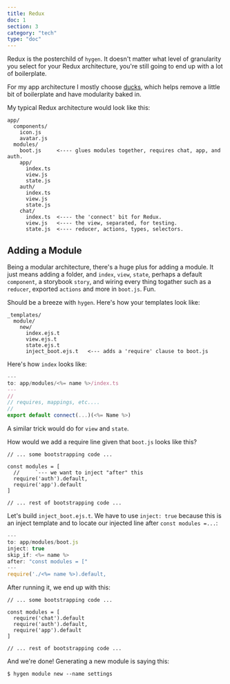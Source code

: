 ```yaml
---
title: Redux
doc: 1
section: 3
category: "tech"
type: "doc"
---
```


Redux is the posterchild of `hygen`. It doesn't matter what level of granularity you select for your Redux architecture, you're still going to end up with a lot of boilerplate.

For my app architecture I mostly choose [ducks](https://github.com/erikras/ducks-modular-redux), which helps remove a little bit of boilerplate and have modularity baked in.

My typical Redux architecture would look like this:

```bash{6,15-18}
app/
  components/
    icon.js
    avatar.js
  modules/
    boot.js     <---- glues modules together, requires chat, app, and auth.
    app/
      index.ts
      view.js
      state.js
    auth/
      index.ts
      view.js
      state.js
    chat/
      index.ts  <---- the 'connect' bit for Redux.
      view.js   <---- the view, separated, for testing.
      state.js  <---- reducer, actions, types, selectors.
```

## Adding a Module

Being a modular architecture, there's a huge plus for adding a module. It just means adding a folder, and `index`, `view`, `state`, perhaps a default `component`, a storybook `story`, and wiring every thing togather such as a `reducer`, exported `actions` and more in `boot.js`. Fun.

Should be a breeze with `hygen`. Here's how your templates look like:

```bash{7}
_templates/
  module/
    new/
      index.ejs.t
      view.ejs.t
      state.ejs.t
      inject_boot.ejs.t   <--- adds a 'require' clause to boot.js
```

Here's how `index` looks like:

```javascript
---
to: app/modules/<%= name %>/index.ts
---
//
// requires, mappings, etc....
//
export default connect(...)(<%= Name %>)
```

A similar trick would do for `view` and `state`.

How would we add a require line given that `boot.js` looks like this?

```javascript{3}
// ... some bootstrapping code ...

const modules = [
  //     `--- we want to inject "after" this
  require('auth').default,
  require('app').default
]

// ... rest of bootstrapping code ...
```

Let's build `inject_boot.ejs.t`. We have to use `inject: true` because this is an inject template and to locate our injected line after `const modules =...`:

```javascript
---
to: app/modules/boot.js
inject: true
skip_if: <%= name %>
after: "const modules = ["
---
require('./<%= name %>).default,
```

After running it, we end up with this:

```javascript{4}
// ... some bootstrapping code ...

const modules = [
  require('chat').default
  require('auth').default,
  require('app').default
]

// ... rest of bootstrapping code ...
```

And we're done! Generating a new module is saying this:

```
$ hygen module new --name settings
```
